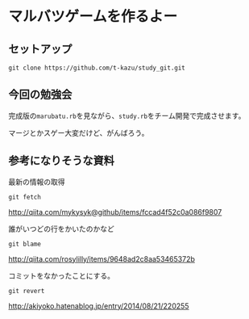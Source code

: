# マルバツゲームを作るよー

## セットアップ
```
git clone https://github.com/t-kazu/study_git.git
```

## 今回の勉強会
完成版の`marubatu.rb`を見ながら、`study.rb`をチーム開発で完成させます。

マージとかスゲー大変だけど、がんばろう。

## 参考になりそうな資料

最新の情報の取得
```
git fetch
```
http://qiita.com/mykysyk@github/items/fccad4f52c0a086f9807

誰がいつどの行をかいたのかなど
```
git blame
```
http://qiita.com/rosylilly/items/9648ad2c8aa53465372b

コミットをなかったことにする。
```
git revert
```
http://akiyoko.hatenablog.jp/entry/2014/08/21/220255